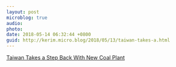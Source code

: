 ```yaml
---
layout: post
microblog: true
audio: 
photo: 
date: 2018-05-14 06:32:44 +0800
guid: http://kerim.micro.blog/2018/05/13/taiwan-takes-a.html
---
```

[Taiwan Takes a Step Back With New Coal Plant](https://thediplomat.com/2018/05/taiwan-takes-a-step-back-with-new-coal-plant/)
